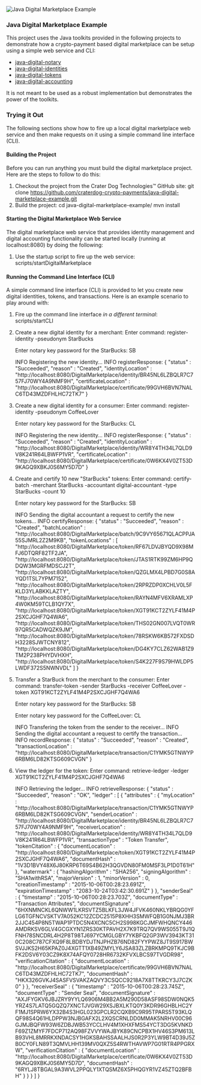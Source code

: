 ![Java Digital Marketplace Example](https://github.com/craterdog-crypto-payments/java-digital-marketplace-example/blob/master/docs/images/marketplace.png)

### Java Digital Marketplace Example
This project uses the Java toolkits provided in the following projects to demonstrate how a
crypto-payment based digital marketplace can be setup using a simple web service and CLI:
 * [java-digital-notary](https://github.com/craterdog-crypto-payments/java-digital-notary/wiki)
 * [java-digital-identities](https://github.com/craterdog-crypto-payments/java-digital-identities/wiki)
 * [java-digital-tokens](https://github.com/craterdog-crypto-payments/java-digital-tokens/wiki)
 * [java-digital-accounting](https://github.com/craterdog-crypto-payments/java-digital-accounting/wiki)

It is not meant to be used as a robust implementation but demonstrates the power of the toolkits.

### Trying it Out
The following sections show how to fire up a local digital marketplace web service and then
make requests on it using a simple command line interface (CLI).

#### Building the Project
Before you can run anything you must build the digital marketplace project. Here are the steps to
follow to do this:
 1. Checkout the project from the Crater Dog Technologies™ GitHub site:
    git clone https://github.com/craterdog-crypto-payments/java-digital-marketplace-example.git
 1. Build the project:
    cd java-digital-marketplace-example/
    mvn install

#### Starting the Digital Marketplace Web Service
The digital marketplace web service that provides identity management and digital accounting
functionality can be started locally (running at localhost:8080) by doing the following:
 1. Use the startup script to fire up the web service:
    scripts/startDigitalMarketplace

#### Running the Command Line Interface (CLI)
A simple command line interface (CLI) is provided to let you create new digital identities,
tokens, and transactions.  Here is an example scenario to play around with:
 1. Fire up the command line interface _in a different terminal_:
    scripts/startCLI
 1. Create a new digital identity for a merchant:
    Enter command: register-identity -pseudonym StarBucks
    
    Enter notary key password for the StarBucks: SB
    
    INFO Registering the new identity...
    INFO registerResponse: {
      "status" : "Succeeded",
      "reason" : "Created",
      "identityLocation" : "http://localhost:8080/DigitalMarketplace/identity/BR45NL6LZBQLR7C757FJ70WY4A9NMF9H",
      "certificateLocation" : "http://localhost:8080/DigitalMarketplace/certificate/99GVH6BVN7NALC6TD43MZDFHLHC72TK7"
    }
 1. Create a new digital identity for a consumer:
    Enter command: register-identity -pseudonym CoffeeLover
    
    Enter notary key password for the StarBucks: CL
    
    INFO Registering the new identity...
    INFO registerResponse: {
      "status" : "Succeeded",
      "reason" : "Created",
      "identityLocation" : "http://localhost:8080/DigitalMarketplace/identity/WR8Y4TH34L7QLD9V8K241R64LBWFP1VR",
      "certificateLocation" : "http://localhost:8080/DigitalMarketplace/certificate/0W6KX4V0ZT53D9KAGQ9XBKJ0S6MY5D7D"
    }
 1. Create and certify 10 new "StarBucks" tokens:
    Enter command: certify-batch -merchant StarBucks -accountant digital-accountant -type StarBucks -count 10
    
    Enter notary key password for the StarBucks: SB
    
    INFO Sending the digital accountant a request to certify the new tokens...
    INFO certifyResponse: {
      "status" : "Succeeded",
      "reason" : "Created",
      "batchLocation" : "http://localhost:8080/DigitalMarketplace/batch/9C9VY65671QLACPPJA55SJMRL2Z2M9KB",
      "tokenLocations" : [
        "http://localhost:8080/DigitalMarketplace/token/RF67LDVJBYQD9X98MFJ6DTQRF82TF2JA",
        "http://localhost:8080/DigitalMarketplace/token/JTAS1RTK99ZM6HP9QDQW3MGRFMDSCJ2T",
        "http://localhost:8080/DigitalMarketplace/token/QZGLMX4LPBD7G0S8AYQD1TSL7YPM7152",
        "http://localhost:8080/DigitalMarketplace/token/2RPRZDP0XCHLV0L5FKLD3YLABKKLAZTY",
        "http://localhost:8080/DigitalMarketplace/token/RAYN4MFV6XRAMLXP4W0KM59TCLB1QY7X",
        "http://localhost:8080/DigitalMarketplace/token/XGT91KCT2ZYLF41M4P2SXCJGHF7Q4WA6",
        "http://localhost:8080/DigitalMarketplace/token/THS02GN007LVQT0WR97QR5CADWQZK9JM",
        "http://localhost:8080/DigitalMarketplace/token/78RSKW6KB572FXDSDH3228SJWTCNY812",
        "http://localhost:8080/DigitalMarketplace/token/DG4KY7CLZ62WAB1Z9TM2P238PHYDVHXH",
        "http://localhost:8080/DigitalMarketplace/token/S4K227F9S79HWLDP5LWDF372S5NWNVDL"
      ]
    }
 1. Transfer a StarBuck from the merchant to the consumer:
    Enter command: transfer-token -sender StarBucks -receiver CoffeeLover -token XGT91KCT2ZYLF41M4P2SXCJGHF7Q4WA6
    
    Enter notary key password for the StarBucks: SB
    
    Enter notary key password for the CoffeeLover: CL
    
    INFO Transfering the token from the sender to the receiver...
    INFO Sending the digital accountant a request to certify the transaction...
    INFO recordResponse: {
      "status" : "Succeeded",
      "reason" : "Created",
      "transactionLocation" : "http://localhost:8080/DigitalMarketplace/transaction/C1YMK5GTNWYP6RBM6LD82KTSG609CVGN"
    }
 1. View the ledger for the token:
    Enter command: retrieve-ledger -ledger XGT91KCT2ZYLF41M4P2SXCJGHF7Q4WA6
    
    INFO Retrieving the ledger...
    INFO retrieveResponse: {
      "status" : "Succeeded",
      "reason" : "OK",
      "ledger" : [
        {
          "attributes" : {
            "myLocation" : "http://localhost:8080/DigitalMarketplace/transaction/C1YMK5GTNWYP6RBM6LD82KTSG609CVGN",
            "senderLocation" : "http://localhost:8080/DigitalMarketplace/identity/BR45NL6LZBQLR7C757FJ70WY4A9NMF9H",
            "receiverLocation" : "http://localhost:8080/DigitalMarketplace/identity/WR8Y4TH34L7QLD9V8K241R64LBWFP1VR",
            "transactionType" : "Token Transfer",
            "tokenCitation" : {
              "documentLocation" : "http://localhost:8080/DigitalMarketplace/token/XGT91KCT2ZYLF41M4P2SXCJGHF7Q4WA6",
              "documentHash" : "1V3D1BVY48X6J80KRP6T69S4B62H3QGVDN80FM0MSF3LP1D0T61H"
            },
            "watermark" : {
              "hashingAlgorithm" : "SHA256",
              "signingAlgorithm" : "SHA1withRSA",
              "majorVersion" : 1,
              "minorVersion" : 0,
              "creationTimestamp" : "2015-10-06T00:28:23.691Z",
              "expirationTimestamp" : "2083-10-24T03:42:30.691Z"
            }
          },
          "senderSeal" : {
            "timestamp" : "2015-10-06T00:28:23.703Z",
            "documentType" : "Transaction Attributes",
            "documentSignature" : "6HXNMNCKL6QNWW1LKRSVTZ5BLKFL3JW4JFVK460NKLYBRQG0YFLG6TGFNCVSKTV7A052KC12ZCDC2515P8XHH3SMWFQB1G0NJMJ3BR2JJC454P8N5TWAP1PTDC5N4XCNC5CH2S998KGCJMFWHQNCY446AMDRKSV6GLV4GCGXYN1ZRS30KTPAVH2X7K9TRQ7QV9WS055T9J1QFNH78SNCDRL4H2P8T98TJ697YCMGLGBY7YKBFQ2GP3WV3943KT310C208C787CFXQ9F8LBDBYDJTNJPHZB76ND82FYYPWZ8JT9S917BWSVJJKS2H65KPAZ0J4XGTT1XB49ZMYLY6JSA83ZLZBRKMPQ9TKJC9BFK2DSV6Y03CZ9K8X74AFQY0728HR6732KFVXLBCS97TVGDR98",
            "verificationCitation" : {
              "documentLocation" : "http://localhost:8080/DigitalMarketplace/certificate/99GVH6BVN7NALC6TD43MZDFHLHC72TK7",
              "documentHash" : "HKX326GVKJ4SASFVSVAKZAQVY3CSQCC9218A7X8TTKRCY3J7CZK0"
            }
          },
          "receiverSeal" : {
            "timestamp" : "2015-10-06T00:28:23.745Z",
            "documentType" : "Sender Seal",
            "documentSignature" : "AXJFYGKV6JBJZRY9YYLQ6906M4BB2A5M290D58ASF98SDW0NQK5YRZ4S7LATQ5GQZQ7XNCTJVGW29XSJBXLKTQ0Y3KDR96GHBLHC2YF1MJ1SPRW6YX32B4S3HGL023GPCLR2CQXB9C9R95TPARS5T93KLQQF98S4Q61HLDPPW3NJBGAFX2L2XQSCRNLDD0MMAK5NRHV00C96GJMJBQFW93W6ZDBJWB53YCCLHV4M1XHXFMS54YCT3DG5KVNKDF69Z1ZMYF7FDCP712AQ98FZVVYWAJBYK89CNCPBX1HV46S3PM613LB93VHL8MRRKXNDACSY1HGKSBAHSSAALHJS0R2P3YLW9BT4D39J5ZB0CY0FLN89T3QMVLHH139MV0QXZ5S4RWTHAVWP7G01RTR4PPGRXW",
            "verificationCitation" : {
              "documentLocation" : "http://localhost:8080/DigitalMarketplace/certificate/0W6KX4V0ZT53D9KAGQ9XBKJ0S6MY5D7D",
              "documentHash" : "6RYLJ8TBGAL9A3WVL2PPQLY1XTQSMZ6X5PHQGYR1VZ45ZTQ2BFBH"
            }
          }
        }
      ]
    }

